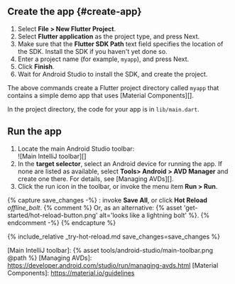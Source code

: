 <div class="tab-pane active" id="androidstudio" role="tabpanel" aria-labelledby="androidstudio-tab" markdown="1">

## Create the app {#create-app}

 1. Select **File > New Flutter Project**.
 1. Select **Flutter application** as the project type, and press Next.
 1. Make sure that the **Flutter SDK Path** text field specifies the
    location of the SDK. Install the SDK if you haven't yet done so.
 1. Enter a project name (for example, `myapp`), and press Next.
 1. Click **Finish**.
 1. Wait for Android Studio to install the SDK, and create the project.

The above commands create a Flutter project directory called `myapp` that
contains a simple demo app that uses [Material Components][].

In the project directory, the code for your app is in `lib/main.dart`.

## Run the app

 1. Locate the main Android Studio toolbar:<br>
    ![Main IntelliJ toolbar][]
 1. In the **target selector**, select an Android device for running the app.
    If none are listed as available, select **Tools> Android > AVD Manager** and
    create one there. For details, see [Managing AVDs][].
 1. Click the run icon in the toolbar, or invoke the menu item **Run > Run**.

{% capture save_changes -%}
  : invoke **Save All**, or click **Hot Reload**
  <i class="material-icons align-bottom">offline_bolt</i>.
  {% comment %} Or, as an alternative:
    {% asset 'get-started/hot-reload-button.png' alt='looks like a lightning bolt' %}.
  {% endcomment -%}
{% endcapture %}

{% include_relative _try-hot-reload.md save_changes=save_changes %}

[Main IntelliJ toolbar]: {% asset tools/android-studio/main-toolbar.png @path %}
[Managing AVDs]: https://developer.android.com/studio/run/managing-avds.html
[Material Components]: https://material.io/guidelines
</div>
